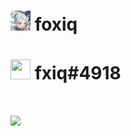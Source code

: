 # <img src="https://github.com/fxiqval/fxiqval/raw/main/jett.png" width="32" height="32" /> foxiq
# <img src="https://www.footiepunks.com/uploads/2/7/2/0/2720732/discord-logo_orig.png" width="32" height="32"> fxiq#4918
# ![](https://github-readme-stats.vercel.app/api?username=fxiqval&show_icons=true&theme=gruvbox)
